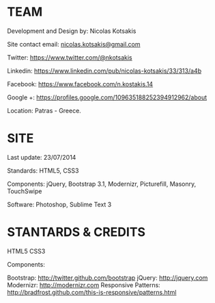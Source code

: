 #               TEAM                                                  	   
                            
Development and Design by: 	Nicolas Kotsakis                            

Site contact email:  nicolas.kotsakis@gmail.com                            

Twitter: 					https://www.twitter.com/@nkotsakis

Linkedin: 				https://www.linkedin.com/pub/nicolas-kotsakis/33/313/a4b

Facebook: 				https://www.facebook.com/n.kostakis.14

Google +:					https://profiles.google.com/109635188252394912962/about

Location: 				Patras - Greece.

#                                               SITE                                        
                            
Last update: 				23/07/2014 

Standards: 					HTML5, CSS3

Components: 				jQuery, Bootstrap 3.1, Modernizr, Picturefill, Masonry, TouchSwipe

Software: 					Photoshop, Sublime Text 3

#                                       STANTARDS  & CREDITS                                          
                            
HTML5
CSS3

Components: 
  
Bootstrap: 			    	http://twitter.github.com/bootstrap
jQuery: 				      http://jquery.com
Modernizr: 				    http://modernizr.com
Responsive Patterns:	http://bradfrost.github.com/this-is-responsive/patterns.html